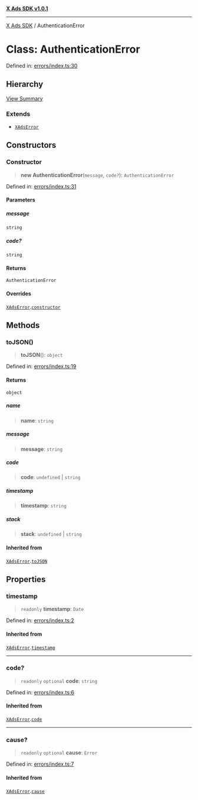 [**X Ads SDK v1.0.1**](../README.md)

***

[X Ads SDK](../globals.md) / AuthenticationError

# Class: AuthenticationError

Defined in: [errors/index.ts:30](https://github.com/kage1020/x-ads-sdk/blob/main/src/errors/index.ts#L30)

## Hierarchy

[View Summary](../hierarchy.md)

### Extends

- [`XAdsError`](XAdsError.md)

## Constructors

### Constructor

> **new AuthenticationError**(`message`, `code?`): `AuthenticationError`

Defined in: [errors/index.ts:31](https://github.com/kage1020/x-ads-sdk/blob/main/src/errors/index.ts#L31)

#### Parameters

##### message

`string`

##### code?

`string`

#### Returns

`AuthenticationError`

#### Overrides

[`XAdsError`](XAdsError.md).[`constructor`](XAdsError.md#constructor)

## Methods

### toJSON()

> **toJSON**(): `object`

Defined in: [errors/index.ts:19](https://github.com/kage1020/x-ads-sdk/blob/main/src/errors/index.ts#L19)

#### Returns

`object`

##### name

> **name**: `string`

##### message

> **message**: `string`

##### code

> **code**: `undefined` \| `string`

##### timestamp

> **timestamp**: `string`

##### stack

> **stack**: `undefined` \| `string`

#### Inherited from

[`XAdsError`](XAdsError.md).[`toJSON`](XAdsError.md#tojson)

## Properties

### timestamp

> `readonly` **timestamp**: `Date`

Defined in: [errors/index.ts:2](https://github.com/kage1020/x-ads-sdk/blob/main/src/errors/index.ts#L2)

#### Inherited from

[`XAdsError`](XAdsError.md).[`timestamp`](XAdsError.md#timestamp)

***

### code?

> `readonly` `optional` **code**: `string`

Defined in: [errors/index.ts:6](https://github.com/kage1020/x-ads-sdk/blob/main/src/errors/index.ts#L6)

#### Inherited from

[`XAdsError`](XAdsError.md).[`code`](XAdsError.md#code)

***

### cause?

> `readonly` `optional` **cause**: `Error`

Defined in: [errors/index.ts:7](https://github.com/kage1020/x-ads-sdk/blob/main/src/errors/index.ts#L7)

#### Inherited from

[`XAdsError`](XAdsError.md).[`cause`](XAdsError.md#cause)
